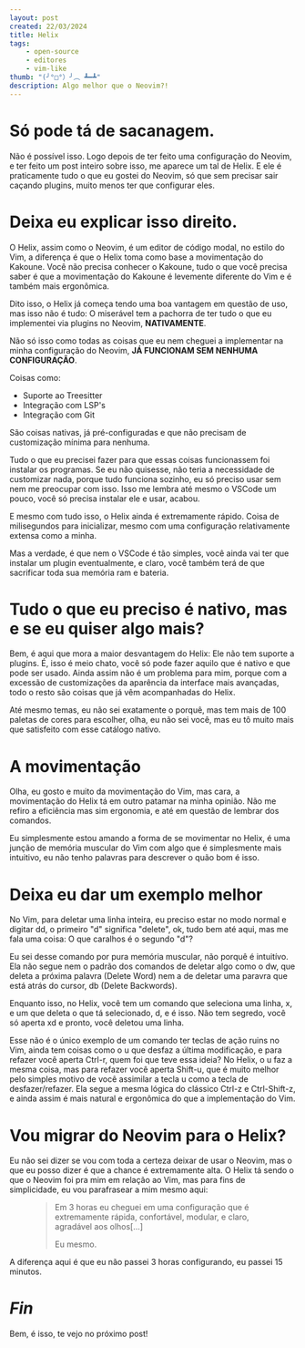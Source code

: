 ```yaml
---
layout: post
created: 22/03/2024
title: Helix
tags:
    - open-source
    - editores
    - vim-like
thumb: "(╯°□°）╯︵ ┻━┻"
description: Algo melhor que o Neovim?!
---
```

# Só pode tá de sacanagem.

Não é possível isso. Logo depois de ter feito uma configuração do Neovim, e ter
feito um post inteiro sobre isso, me aparece um tal de Helix. E ele é
praticamente tudo o que eu gostei do Neovim, só que sem precisar sair caçando
plugins, muito menos ter que configurar eles.

# Deixa eu explicar isso direito.

O Helix, assim como o Neovim, é um editor de código modal, no estilo do Vim,
a diferença é que o Helix toma como base a movimentação do Kakoune. Você não
precisa conhecer o Kakoune, tudo o que você precisa saber é que a movimentação
do Kakoune é levemente diferente do Vim e é também mais ergonômica.

Dito isso, o Helix já começa tendo uma boa vantagem em questão de uso, mas isso
não é tudo: O miserável tem a pachorra de ter tudo o que eu implementei via
plugins no Neovim, **NATIVAMENTE**.

Não só isso como todas as coisas que eu nem cheguei a implementar na minha
configuração do Neovim, **JÁ FUNCIONAM SEM NENHUMA CONFIGURAÇÃO**.

Coisas como:
- Suporte ao Treesitter
- Integração com LSP's
- Integração com Git

São coisas nativas, já pré-configuradas e que não precisam de customização
mínima para nenhuma.

Tudo o que eu precisei fazer para que essas coisas funcionassem foi instalar os
programas. Se eu não quisesse, não teria a necessidade de customizar nada,
porque tudo funciona sozinho, eu só preciso usar sem nem me preocupar com isso.
Isso me lembra até mesmo o VSCode um pouco, você só precisa instalar ele e usar,
acabou.

E mesmo com tudo isso, o Helix ainda é extremamente rápido. Coisa de
milisegundos para inicializar, mesmo com uma configuração relativamente
extensa como a minha.

Mas a verdade, é que nem o VSCode é tão simples, você ainda vai ter que
instalar um plugin eventualmente, e claro, você também terá de que sacrificar
toda sua memória ram e bateria.

# Tudo o que eu preciso é nativo, mas e se eu quiser algo mais?

Bem, é aqui que mora a maior desvantagem do Helix: Ele não tem suporte a
plugins. É, isso é meio chato, você só pode fazer aquilo que é nativo e que
pode ser usado. Ainda assim não é um problema para mim, porque com a excessão
de customizações da aparência da interface mais avançadas, todo o resto são
coisas que já vêm acompanhadas do Helix.

Até mesmo temas, eu não sei exatamente o porquê, mas tem mais de
100 paletas de cores para escolher, olha, eu não sei você, mas eu tô muito mais
que satisfeito com esse catálogo nativo.

# A movimentação

Olha, eu gosto e muito da movimentação do Vim, mas cara, a movimentação do
Helix tá em outro patamar na minha opinião. Não me refiro a eficiência mas sim
ergonomia, e até em questão de lembrar dos comandos.

Eu simplesmente estou amando a forma de se movimentar no Helix, é uma junção
de memória muscular do Vim com algo que é simplesmente mais intuitivo, eu não
tenho palavras para descrever o quão bom é isso.

# Deixa eu dar um exemplo melhor

No Vim, para deletar uma linha inteira, eu preciso estar no modo
normal e digitar dd, o primeiro "d" significa "delete", ok, tudo bem até aqui,
mas me fala uma coisa: O que caralhos é o segundo "d"?

Eu sei desse comando por pura memória muscular, não porquê é intuitívo. Ela não
segue nem o padrão dos comandos de deletar algo como o dw, que deleta a próxima
palavra (Delete Word) nem a de deletar uma paravra que está atrás do cursor, db
(Delete Backwords).

Enquanto isso, no Helix, você tem um comando que seleciona uma linha, x, e um
que deleta o que tá selecionado, d, e é isso. Não tem segredo, você só aperta
xd e pronto, você deletou uma linha.

Esse não é o único exemplo de um comando ter teclas de ação ruins no Vim, ainda
tem coisas como o u que desfaz a última modificação, e para refazer você aperta
Ctrl-r, quem foi que teve essa ideia? No Helix, o u faz a mesma coisa, mas para refazer
você aperta Shift-u, que é muito melhor pelo simples motivo de você assimilar a
tecla u como a tecla de desfazer/refazer. Ela segue a mesma lógica do clássico
Ctrl-z e Ctrl-Shift-z, e ainda assim é mais natural e ergonômica do que a
implementação do Vim.

# Vou migrar do Neovim para o Helix?

Eu não sei dizer se vou com toda a certeza deixar de usar o Neovim, mas o que eu posso
dizer é que a chance é extremamente alta. O Helix tá sendo o que o Neovim foi
pra mim em relação ao Vim, mas para fins de simplicidade, eu vou parafrasear a
mim mesmo aqui:

<figure>
    <blockquote class="blockquote">
        <p>
            Em 3 horas eu cheguei em uma configuração
            que é extremamente rápida, confortável, modular, e claro, agradável aos
            olhos[...]
        </p>
        <figcaption class="blockquote-footer">
            Eu mesmo.
        </figcaption>
    </blockquote>
</figure>

A diferença aqui é que eu não passei 3 horas configurando, eu passei 15 minutos.

# _Fin_
Bem, é isso, te vejo no próximo post!
